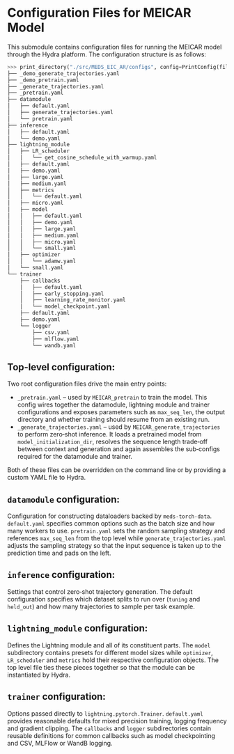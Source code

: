 # Configuration Files for MEICAR Model

This submodule contains configuration files for running the MEICAR model through the Hydra platform. The
configuration structure is as follows:

```python
>>> print_directory("./src/MEDS_EIC_AR/configs", config=PrintConfig(file_extension=".yaml"))
├── _demo_generate_trajectories.yaml
├── _demo_pretrain.yaml
├── _generate_trajectories.yaml
├── _pretrain.yaml
├── datamodule
│   ├── default.yaml
│   ├── generate_trajectories.yaml
│   └── pretrain.yaml
├── inference
│   ├── default.yaml
│   └── demo.yaml
├── lightning_module
│   ├── LR_scheduler
│   │   └── get_cosine_schedule_with_warmup.yaml
│   ├── default.yaml
│   ├── demo.yaml
│   ├── large.yaml
│   ├── medium.yaml
│   ├── metrics
│   │   └── default.yaml
│   ├── micro.yaml
│   ├── model
│   │   ├── default.yaml
│   │   ├── demo.yaml
│   │   ├── large.yaml
│   │   ├── medium.yaml
│   │   ├── micro.yaml
│   │   └── small.yaml
│   ├── optimizer
│   │   └── adamw.yaml
│   └── small.yaml
└── trainer
    ├── callbacks
    │   ├── default.yaml
    │   ├── early_stopping.yaml
    │   ├── learning_rate_monitor.yaml
    │   └── model_checkpoint.yaml
    ├── default.yaml
    ├── demo.yaml
    └── logger
        ├── csv.yaml
        ├── mlflow.yaml
        └── wandb.yaml

```

## Top-level configuration:

Two root configuration files drive the main entry points:

- `_pretrain.yaml` – used by `MEICAR_pretrain` to train the model. This
    config wires together the datamodule, lightning module and trainer
    configurations and exposes parameters such as `max_seq_len`, the output
    directory and whether training should resume from an existing run.
- `_generate_trajectories.yaml` – used by `MEICAR_generate_trajectories` to
    perform zero‑shot inference. It loads a pretrained model from
    `model_initialization_dir`, resolves the sequence length trade‑off between
    context and generation and again assembles the sub‑configs required for the
    datamodule and trainer.

Both of these files can be overridden on the command line or by providing a
custom YAML file to Hydra.

## `datamodule` configuration:

Configuration for constructing dataloaders backed by
`meds-torch-data`. `default.yaml` specifies common options such as the batch
size and how many workers to use. `pretrain.yaml` sets the random sampling
strategy and references `max_seq_len` from the top level while
`generate_trajectories.yaml` adjusts the sampling strategy so that the input
sequence is taken up to the prediction time and pads on the left.

## `inference` configuration:

Settings that control zero‑shot trajectory generation. The default configuration
specifies which dataset splits to run over (`tuning` and `held_out`) and how many
trajectories to sample per task example.

## `lightning_module` configuration:

Defines the Lightning module and all of its constituent parts. The `model`
subdirectory contains presets for different model sizes while `optimizer`,
`LR_scheduler` and `metrics` hold their respective configuration objects. The
top level file ties these pieces together so that the module can be instantiated
by Hydra.

## `trainer` configuration:

Options passed directly to `lightning.pytorch.Trainer`. `default.yaml` provides
reasonable defaults for mixed precision training, logging frequency and
gradient clipping. The `callbacks` and `logger` subdirectories contain reusable
definitions for common callbacks such as model checkpointing and CSV, MLFlow or
WandB logging.
